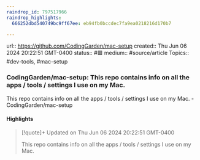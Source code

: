 ```yaml
---
raindrop_id: 797517966
raindrop_highlights:
  666252dbd540749bc9ff67ee: eb94fb0bccdec7fa9ea0218216d170b7

---
```


url:: https://github.com/CodingGarden/mac-setup
created:: Thu Jun 06 2024 20:22:51 GMT-0400
status:: #🟥
medium:: #source/article
Topics:: #dev-tools, #mac-setup

### CodingGarden/mac-setup: This repo contains info on all the apps / tools / settings I use on my Mac.

This repo contains info on all the apps / tools / settings I use on my Mac. - CodingGarden/mac-setup

#### Highlights

> [!quote]+ Updated on Thu Jun 06 2024 20:22:51 GMT-0400
>
> This repo contains info on all the apps / tools / settings I use on my Mac.
